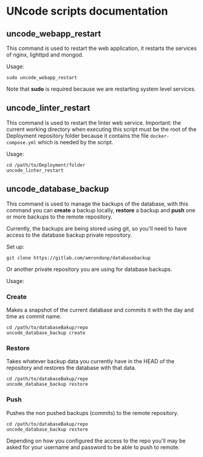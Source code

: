 # UNcode scripts documentation

## uncode_webapp_restart

This command is used to restart the web application, it restarts the services of nginx, lighttpd and mongod. 

Usage:

``` 
sudo uncode_webapp_restart
```

Note that **sudo** is required because we are restarting system level services.

## uncode_linter_restart

This command is used to restart the linter web service. Important: the current working directory when executing this script must be the root of the Deployment repository folder because it contains the file `docker-compose.yml` which is needed by the script.

Usage: 

```
cd /path/to/Deployment/folder
uncode_linter_restart
```

## uncode_database_backup

This command is used to manage the backups of the database, with this command you can **create** a backup locally, **restore** a backup and **push** one or more backups to the remote repository.

Currently, the backups are being stored using git, so you'll need to have access to the database backup private repository.

Set up:
```
git clone https://gitlab.com/amrondonp/databasebackup
```

Or another private repository you are using for database backups.

Usage:

### Create 

Makes a snapshot of the current database and commits it with the day and time as commit name.

```
cd /path/to/databaseBakup/repo
uncode_database_backup create
```

### Restore
Takes whatever backup data you currently have in the HEAD of the repository and restores the database with that data.

```
cd /path/to/databaseBakup/repo
uncode_database_backup restore
```

### Push
Pushes the non pushed backups (commits) to the remote repository.


```
cd /path/to/databaseBakup/repo
uncode_database_backup restore
```

Depending on how you configured the access to the repo you'll may be asked for your username and password to be able to push to remote.


